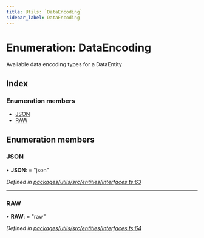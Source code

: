 ```yaml
---
title: Utils: `DataEncoding`
sidebar_label: DataEncoding
---
```


# Enumeration: DataEncoding

Available data encoding types for a DataEntity

## Index

### Enumeration members

* [JSON](dataencoding.md#json)
* [RAW](dataencoding.md#raw)

## Enumeration members

###  JSON

• **JSON**: = "json"

*Defined in [packages/utils/src/entities/interfaces.ts:63](https://github.com/terascope/teraslice/blob/78714a985/packages/utils/src/entities/interfaces.ts#L63)*

___

###  RAW

• **RAW**: = "raw"

*Defined in [packages/utils/src/entities/interfaces.ts:64](https://github.com/terascope/teraslice/blob/78714a985/packages/utils/src/entities/interfaces.ts#L64)*
